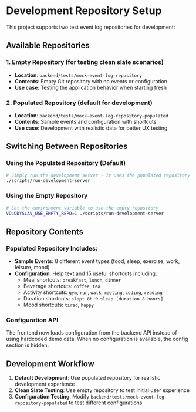 # Development Repository Setup

This project supports two test event log repositories for development:

## Available Repositories

### 1. Empty Repository (for testing clean slate scenarios)
- **Location**: `backend/tests/mock-event-log-repository`
- **Contents**: Empty Git repository with no events or configuration
- **Use case**: Testing the application behavior when starting fresh

### 2. Populated Repository (default for development)
- **Location**: `backend/tests/mock-event-log-repository-populated`
- **Contents**: Sample events and configuration with shortcuts
- **Use case**: Development with realistic data for better UX testing

## Switching Between Repositories

### Using the Populated Repository (Default)
```bash
# Simply run the development server - it uses the populated repository by default
./scripts/run-development-server
```

### Using the Empty Repository
```bash
# Set the environment variable to use the empty repository
VOLODYSLAV_USE_EMPTY_REPO=1 ./scripts/run-development-server
```

## Repository Contents

### Populated Repository Includes:
- **Sample Events**: 8 different event types (food, sleep, exercise, work, leisure, mood)
- **Configuration**: Help text and 15 useful shortcuts including:
  - Meal shortcuts: `breakfast`, `lunch`, `dinner`
  - Beverage shortcuts: `coffee`, `tea`
  - Activity shortcuts: `gym`, `run`, `walk`, `meeting`, `coding`, `reading`
  - Duration shortcuts: `slept 8h` → `sleep [duration 8 hours]`
  - Mood shortcuts: `tired`, `happy`

### Configuration API
The frontend now loads configuration from the backend API instead of using hardcoded demo data. When no configuration is available, the config section is hidden.

## Development Workflow

1. **Default Development**: Use populated repository for realistic development experience
2. **Clean Slate Testing**: Use empty repository to test initial user experience
3. **Configuration Testing**: Modify `backend/tests/mock-event-log-repository-populated` to test different configurations
